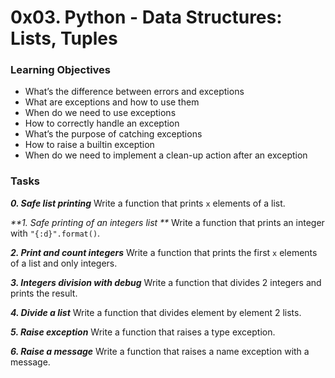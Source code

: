 # 0x03. Python - Data Structures: Lists, Tuples

### Learning Objectives

- What’s the difference between errors and exceptions
- What are exceptions and how to use them
- When do we need to use exceptions
- How to correctly handle an exception
- What’s the purpose of catching exceptions
- How to raise a builtin exception
- When do we need to implement a clean-up action after an exception

### Tasks

_**0. Safe list printing**_
Write a function that prints `x` elements of a list.

_**1. Safe printing of an integers list **_
Write a function that prints an integer with `"{:d}".format()`.

_**2. Print and count integers**_
Write a function that prints the first `x` elements of a list and only integers.

_**3. Integers division with debug**_
Write a function that divides 2 integers and prints the result.

_**4. Divide a list**_
Write a function that divides element by element 2 lists.

_**5. Raise exception**_
Write a function that raises a type exception.

_**6. Raise a message**_
Write a function that raises a name exception with a message.
